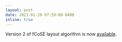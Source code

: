 ```yaml
---
layout: post
date: 2021-01-20 07:59:00-0400
inline: true
---
```


Version 2 of fCoSE layout algorithm is now [available](https://github.com/iVis-at-Bilkent/cytoscape.js-fcose).
